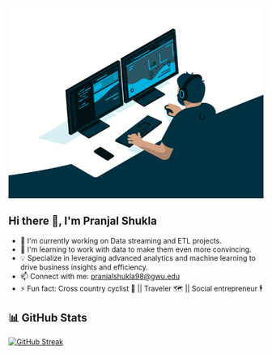 

<!--
**pranjals26/pranjals26** is a ✨ _particular_ ✨ repository because its `README.md` (this file) appears on your GitHub profile.

Here are some ideas to get you started:

- 🔭 I'm currently working on ...
- 🌱 I'm currently learning ...
- 👯 I'm looking to collaborate on ...
- 🤔 I'm looking for help with ...
- 💬 Ask me about ...
- 📫 How to reach me: ...
- 😄 Pronouns: ...
- ⚡ Fun fact: ...
-->
![Your GitHub stats](https://github.com/pranjals26/pranjals26/blob/main/codergif.gif)

## Hi there 👋, I'm Pranjal Shukla 

- 🔭 I'm currently working on Data streaming and ETL projects.
- 🌱 I'm learning to work with data to make them even more convincing.
- 💡 Specialize in leveraging advanced analytics and machine learning to drive business insights and efficiency.
- 📫 Connect with me: pranjalshukla98@gwu.edu
- ⚡ Fun fact: Cross country cyclist 🚴  || Traveler 🗺️ || Social entrepreneur 🕴️

## 📊 GitHub Stats

[![GitHub Streak](https://streak-stats.demolab.com/?user=pranjals26&theme=original)](https://git.io/streak-stats)

